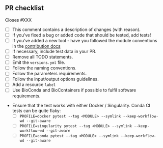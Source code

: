 <!--
# cnr-ibba/nf-modules pull request

Many thanks for contributing to cnr-ibba/nf-modules!

Please fill in the appropriate checklist below (delete whatever is not relevant).
These are the most common things requested on pull requests (PRs).

Remember that PRs should be made against the master branch.

Learn more about contributing: [CONTRIBUTING.md](https://github.com/cnr-ibba/nf-modules/tree/master/.github/CONTRIBUTING.md)
-->

## PR checklist

Closes #XXX <!-- If this PR fixes an issue, please link it here! -->

- [ ] This comment contains a description of changes (with reason).
- [ ] If you've fixed a bug or added code that should be tested, add tests!
- [ ] If you've added a new tool - have you followed the module conventions in the [contribution docs](https://github.com/cnr-ibba/nf-modules/tree/master/.github/CONTRIBUTING.md)
- [ ] If necessary, include test data in your PR.
- [ ] Remove all TODO statements.
- [ ] Emit the `versions.yml` file.
- [ ] Follow the naming conventions.
- [ ] Follow the parameters requirements.
- [ ] Follow the input/output options guidelines.
- [ ] Add a resource `label`
- [ ] Use BioConda and BioContainers if possible to fulfil software requirements.
- Ensure that the test works with either Docker / Singularity. Conda CI tests can be quite flaky:
  - [ ] `PROFILE=docker pytest --tag <MODULE> --symlink --keep-workflow-wd --git-aware`
  - [ ] `PROFILE=singularity pytest --tag <MODULE> --symlink --keep-workflow-wd --git-aware`
  - [ ] `PROFILE=conda pytest --tag <MODULE> --symlink --keep-workflow-wd --git-aware`
